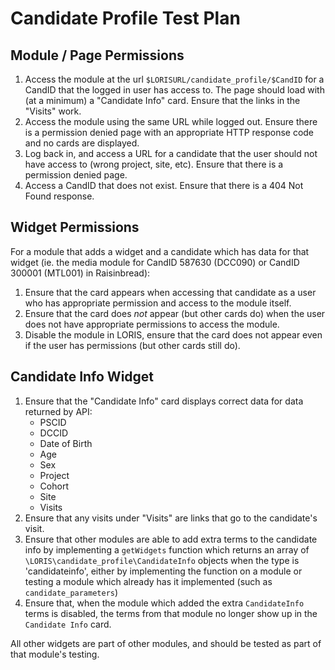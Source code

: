 # Candidate Profile Test Plan

## Module / Page Permissions
1. Access the module at the url `$LORISURL/candidate_profile/$CandID` for
   a CandID that the logged in user has access to. The page should load
   with (at a minimum) a "Candidate Info" card. Ensure that the links
   in the "Visits" work.
2. Access the module using the same URL while logged out. Ensure there is a permission
   denied page with an appropriate HTTP response code and no cards are
   displayed.
3. Log back in, and access a URL for a candidate that the user should
   not have access to (wrong project, site, etc). Ensure that there is
   a permission denied page.
4. Access a CandID that does not exist. Ensure that there is a 404
   Not Found response.

## Widget Permissions
For a module that adds a widget and a candidate which has data for
that widget (ie. the media module for CandID 587630 (DCC090) or CandID 300001 (MTL001) in Raisinbread):
1. Ensure that the card appears when accessing that candidate as a
   user who has appropriate permission and access to the module
   itself.
2. Ensure that the card does *not* appear (but other cards do) when
   the user does not have appropriate permissions to access the
   module.
3. Disable the module in LORIS, ensure that the card does not appear
   even if the user has permissions (but other cards still do).

## Candidate Info Widget

1. Ensure that the "Candidate Info" card displays correct data for data
  returned by API:
    - PSCID
    - DCCID
    - Date of Birth
    - Age
    - Sex
    - Project
    - Cohort
    - Site
    - Visits
2. Ensure that any visits under "Visits" are links that go to the
   candidate's visit.
3. Ensure that other modules are able to add extra terms to the candidate
   info by implementing a `getWidgets` function which returns an array of
   `\LORIS\candidate_profile\CandidateInfo` objects when the type is
   'candidateinfo', either by implementing the function on a module or
   testing a module which already has it implemented (such as 
   `candidate_parameters`)
4. Ensure that, when the module which added the extra `CandidateInfo` terms
   is disabled, the terms from that module no longer show up in the
   `Candidate Info` card.

All other widgets are part of other modules, and should be tested as
part of that module's testing.
